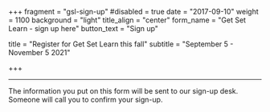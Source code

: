+++
fragment = "gsl-sign-up"
#disabled = true
date = "2017-09-10"
weight = 1100
background = "light"
title_align = "center"
form_name = "Get Set Learn - sign up here"
button_text = "Sign up"

title = "Register for Get Set Learn this fall"
subtitle  = "September 5 - November 5 2021"

+++

***

The information you put on this form will be sent to our sign-up desk. Someone will call you to confirm your sign-up.